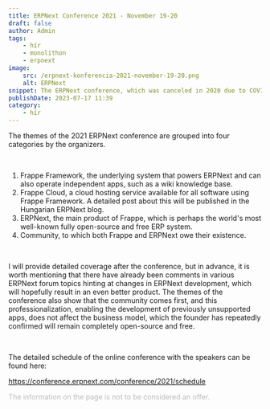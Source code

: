 ```yaml
---
title: ERPNext Conference 2021 - November 19-20
draft: false
author: Admin
tags:
    - hír
    - monolithon
    - erpnext
image:
    src: /erpnext-konferencia-2021-november-19-20.png
    alt: ERPNext
snippet: The ERPNext conference, which was canceled in 2020 due to COVID, is finally back and will be organized by the ERPNext developers at Frappe.
publishDate: 2023-07-17 11:39
category:
    - hír
---
```


<p>The themes of the 2021 ERPNext conference are grouped into four categories by the organizers.</p><p><br></p><ol><li data-list="ordered"><span class="ql-ui" contenteditable="false"></span>Frappe Framework, the underlying system that powers ERPNext and can also operate independent apps, such as a wiki knowledge base.</li><li data-list="ordered"><span class="ql-ui" contenteditable="false"></span>Frappe Cloud, a cloud hosting service available for all software using Frappe Framework. A detailed post about this will be published in the Hungarian ERPNext blog.</li><li data-list="ordered"><span class="ql-ui" contenteditable="false"></span>ERPNext, the main product of Frappe, which is perhaps the world's most well-known fully open-source and free ERP system.</li><li data-list="ordered"><span class="ql-ui" contenteditable="false"></span>Community, to which both Frappe and ERPNext owe their existence.</li></ol><p><br></p><p>I will provide detailed coverage after the conference, but in advance, it is worth mentioning that there have already been comments in various ERPNext forum topics hinting at changes in ERPNext development, which will hopefully result in an even better product. The themes of the conference also show that the community comes first, and this professionalization, enabling the development of previously unsupported apps, does not affect the business model, which the founder has repeatedly confirmed will remain completely open-source and free.</p><p><br></p><p>The detailed schedule of the online conference with the speakers can be found here:</p><p><a href="https://conference.erpnext.com/conference/2021/schedule" rel="noopener noreferrer">https://conference.erpnext.com/conference/2021/schedule</a></p>
<p><span style="color: rgb(187, 187, 187);">The information on the page is not to be considered an offer.</span></p>
